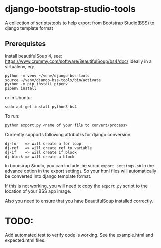 # django-bootstrap-studio-tools
A collection of scripts/tools to help export from Bootstrap Studio(BSS) to django template format

Prerequistes
------------
Install beautifulSoup 4, see: https://www.crummy.com/software/BeautifulSoup/bs4/doc/ ideally in a virtualenv, 
eg:
```
python -m venv ~/venv/django-bss-tools
source ~/venv/django-bss-tools/bin/activate
python -m pip install pipenv
pipenv install
```

or in Ubuntu:
```
sudo apt-get install python3-bs4
```

To run:

`python export.py <name of your file to convert/process>`

Currently supports following attributes for django conversion:

```
dj-for   => will create a for loop
dj-ref   => will create ref to variable
dj-if    => will create if block
dj-block => will create a block
```

In bootstrap Studio, you can include the script `export_settings.sh` in the advance option in the export settings.
So your html files will automatically be converted into django template format.

If this is not working, you will need to copy the `export.py` script to the location of your BSS app image.

Also you need to ensure that you have BeautifulSoup installed correctly.


TODO:
=====
Add automated test to verify code is working. See the example.html and expected.html files. 


